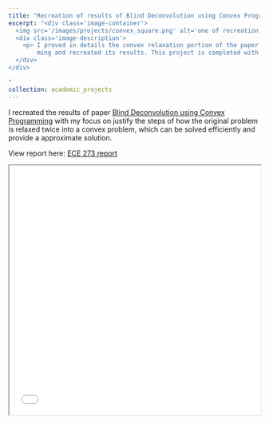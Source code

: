 ```yaml
---
title: "Recreation of results of Blind Deconvolution using Convex Programming"
excerpt: "<div class='image-container'>
  <img src='/images/projects/convex_square.png' alt='one of recreation results' class='resizable-image'>
  <div class='image-description'>
    <p> I proved in details the convex relaxation portion of the paper Blind Deconvolution using Convex Program-
        ming and recreated its results. This project is completed with ECE273-convex optimization and greatly enhanced my understanding. My Instructor is Prof. Piya Pal. </p>
  </div>
</div>

"
collection: academic_projects
---
```


I recreated the results of paper [Blind Deconvolution using Convex Programming](https://arxiv.org/abs/1211.5608) with my focus on justify the steps of how the original problem is relaxed twice into a convex problem, which can be solved efficiently and provide a approximate solution. 

View report here: [ECE 273 report](https://infinity1096.github.io/files/ECE273_YuchenZhang_Project.pdf)

<iframe src="/files/ECE273_YuchenZhang_Project.pdf" width="100%" height="500px">
</iframe>